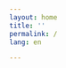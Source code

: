 ```yaml
---
layout: home
title: ''
permalink: /
lang: en

---
```

<!-- No need to edit this file, change the values in the config instead, and create posts and pages -->
